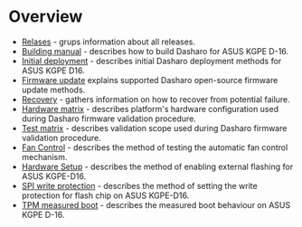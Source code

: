 # Overview

* [Relases](releases.md) - grups information about all releases.
* [Building manual](building-manual.md) - describes how to build Dasharo for
    ASUS KGPE D-16.
* [Initial deployment](initial-deployment.md) - describes initial Dasharo
    deployment methods for ASUS KGPE D16.
* [Firmware update](firmware-update.md) explains supported Dasharo open-source
    firmware update methods.
* [Recovery](recovery.md) - gathers information on how to recover from
    potential failure.
* [Hardware matrix](hardware-matrix.md) - describes platform's hardware
    configuration used during Dasharo firmware validation procedure.
* [Test matrix](test-matrix.md) - describes validation scope used during
    Dasharo firmware validation procedure.
* [Fan Control](fan-control.md) - describes the method of testing the
    automatic fan control mechanism.
* [Hardware Setup](setup.md) - describes the method of enabling external
    flashing for ASUS KGPE-D16.
* [SPI write protection](spi-wp.md) - describes the method of setting
    the write protection for flash chip on ASUS KGPE-D16.
* [TPM measured boot](tpm-mboot.md) - describes the measured boot behaviour
    on ASUS KGPE D-16.
